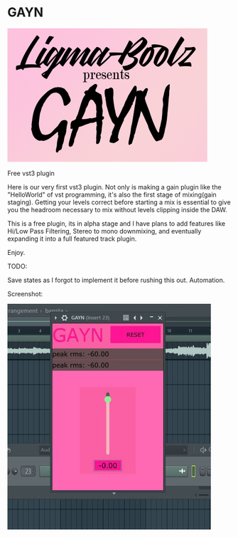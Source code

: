 # GAYN
![alt text](https://github.com/ligma-boolz/GAYN/blob/main/Ligma-Boolz%20Presents%20Gayn.png)

Free vst3 plugin

Here is our very first vst3 plugin. Not only is making a gain plugin like the "HelloWorld" of vst programming, it's also the first stage of mixing(gain staging).
Getting your levels correct before starting a mix is essential to give you the headroom necessary to mix without levels clipping inside the DAW.

This is a free plugin, its in alpha stage and I have plans to add features like Hi/Low Pass Filtering, Stereo to mono downmixing, and eventually expanding it into a full featured track plugin. 

Enjoy.

TODO:

Save states as I forgot to implement it before rushing this out.
Automation.


Screenshot:

![alt text](https://github.com/ligma-boolz/GAYN/blob/main/GAYN.screenshot.jpg)
